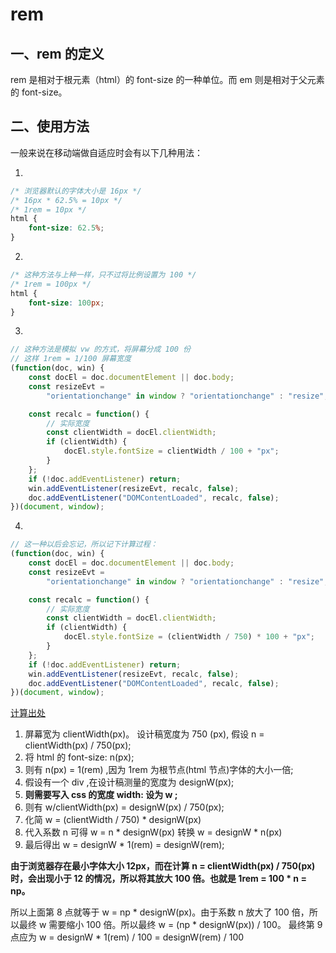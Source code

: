# rem

## 一、rem 的定义

rem 是相对于根元素（html）的 font-size 的一种单位。而 em 则是相对于父元素的 font-size。

## 二、使用方法

一般来说在移动端做自适应时会有以下几种用法：

1.

```css
/* 浏览器默认的字体大小是 16px */
/* 16px * 62.5% = 10px */
/* 1rem = 10px */
html {
    font-size: 62.5%;
}
```

2.

```css
/* 这种方法与上种一样，只不过将比例设置为 100 */
/* 1rem = 100px */
html {
    font-size: 100px;
}
```

3.

```js
// 这种方法是模拟 vw 的方式，将屏幕分成 100 份
// 这样 1rem = 1/100 屏幕宽度
(function(doc, win) {
    const docEl = doc.documentElement || doc.body;
    const resizeEvt =
        "orientationchange" in window ? "orientationchange" : "resize";

    const recalc = function() {
        // 实际宽度
        const clientWidth = docEl.clientWidth;
        if (clientWidth) {
            docEl.style.fontSize = clientWidth / 100 + "px";
        }
    };
    if (!doc.addEventListener) return;
    win.addEventListener(resizeEvt, recalc, false);
    doc.addEventListener("DOMContentLoaded", recalc, false);
})(document, window);
```

4.

```js
// 这一种以后会忘记，所以记下计算过程：
(function(doc, win) {
    const docEl = doc.documentElement || doc.body;
    const resizeEvt =
        "orientationchange" in window ? "orientationchange" : "resize";

    const recalc = function() {
        // 实际宽度
        const clientWidth = docEl.clientWidth;
        if (clientWidth) {
            docEl.style.fontSize = (clientWidth / 750) * 100 + "px";
        }
    };
    if (!doc.addEventListener) return;
    win.addEventListener(resizeEvt, recalc, false);
    doc.addEventListener("DOMContentLoaded", recalc, false);
})(document, window);
```

[计算出处](https://www.cnblogs.com/muamaker/p/11202628.html)

1. 屏幕宽为 clientWidth(px)。 设计稿宽度为 750 (px), 假设 n = clientWidth(px) / 750(px);
2. 将 html 的 font-size: n(px);
3. 则有 n(px) = 1(rem) ,因为 1rem 为根节点(html 节点)字体的大小一倍;
4. 假设有一个 div ,在设计稿测量的宽度为 designW(px);
5. <b>则需要写入 css 的宽度 width: 设为 w ;</b>
6. 则有 w/clientWidth(px) = designW(px) / 750(px);
7. 化简 w = (clientWidth / 750) \* designW(px)
8. 代入系数 n 可得 w = n \* designW(px) 转换 w = designW \* n(px)
9. 最后得出 w = designW \* 1(rem) = designW(rem);

<b>由于浏览器存在最小字体大小 12px，而在计算 n = clientWidth(px) / 750(px) 时，会出现小于 12 的情况，所以将其放大 100 倍。也就是 1rem = 100 \* n = np。</b>

所以上面第 8 点就等于 w = np \* designW(px)。由于系数 n 放大了 100 倍，所以最终 w 需要缩小 100 倍。所以最终 w = (np \* designW(px)) / 100。
最终第 9 点应为 w = designW \* 1(rem) / 100 = designW(rem) / 100
